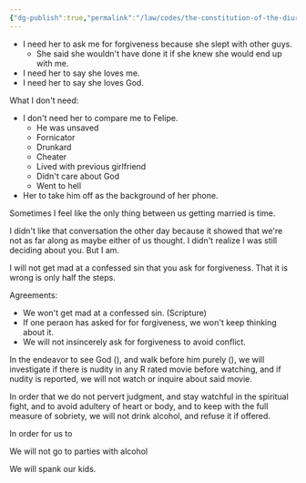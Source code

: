 ```yaml
---
{"dg-publish":true,"permalink":"/law/codes/the-constitution-of-the-diurnal-conduct-of-individual-persons/framework-discussions/nudity-in-movies/what-i-need/","created":"Jun 17, 2022, 8:47 AM"}
---
```



- I need her to ask me for forgiveness because she slept with other guys.
	- She said she wouldn't have done it if she knew she would end up with me.
- I need her to say she loves me.
- I need her to say she loves God.

What I don't need:
- I don't need her to compare me to Felipe.
	- He was unsaved
	- Fornicator
	- Drunkard
	- Cheater
	- Lived with previous girlfriend
	- Didn't care about God
	- Went to hell
- Her to take him off as the background of her phone.

Sometimes I feel like the only thing between us getting married is time.

I didn't like that conversation the other day because it showed that we're not as far along as maybe either of us thought. I didn't realize I was still deciding about you. But I am. 

I will not get mad at a confessed sin that you ask for forgiveness. That it is wrong is only half the steps.


Agreements:
- We won't get mad at a confessed sin. (Scripture)
- If one peraon has asked for for forgiveness, we won't keep thinking about it.
- We will not insincerely ask for forgiveness to avoid conflict.

In the endeavor to see God (), and walk before him purely (), we will investigate if there is nudity in any R rated movie before watching, and if nudity is reported, we will not watch or inquire about said movie.


In order that we do not pervert judgment, and stay watchful in the spiritual fight, and to avoid adultery of heart or body, and to keep with the full measure of sobriety, we will not drink alcohol, and refuse it if offered.

In order for us to 

We will not go to parties with alcohol

We will spank our kids.
